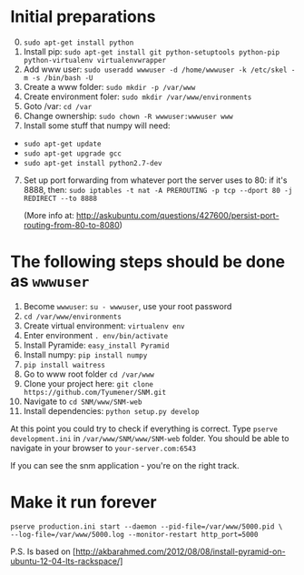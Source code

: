# Initial preparations
0. `sudo apt-get install python`
1. Install pip: `sudo apt-get install git python-setuptools python-pip python-virtualenv virtualenvwrapper` 
2. Add www user: `sudo useradd wwwuser -d /home/wwwuser -k /etc/skel -m -s /bin/bash -U`
3. Create a www folder: `sudo mkdir -p /var/www`
4. Create environment foler: `sudo mkdir /var/www/environments`
5. Goto /var: `cd /var`
6. Change ownership: `sudo chown -R wwwuser:wwwuser www`
7. Install some stuff that numpy will need: 
  - `sudo apt-get update`
  - `sudo apt-get upgrade gcc`
  - `sudo apt-get install python2.7-dev`
7. Set up port forwarding from whatever port the server uses to 80: if it's 8888, then:
       `sudo iptables -t nat -A PREROUTING -p tcp --dport 80 -j REDIRECT --to 8888`

    (More info at: http://askubuntu.com/questions/427600/persist-port-routing-from-80-to-8080)

# The following steps should be done as `wwwuser`
1. Become `wwwuser`: `su - wwwuser`, use your root password
2. `cd /var/www/environments`
3. Create virtual environment: `virtualenv env`
4. Enter environment `. env/bin/activate`
5. Install Pyramide: `easy_install Pyramid`
6. Install numpy: `pip install numpy`
7. `pip install waitress`
8. Go to www root folder `cd /var/www`
9. Clone your project here: `git clone https://github.com/Tyumener/SNM.git`
10. Navigate to `cd SNM/www/SNM-web`
11. Install dependencies: `python setup.py develop`

At this point you could try to check if everything is correct.
Type `pserve development.ini` in `/var/www/SNM/www/SNM-web` folder. You should be able to navigate in your browser to `your-server.com:6543`

If you can see the snm application - you're on the right track.

# Make it run forever
```
pserve production.ini start --daemon --pid-file=/var/www/5000.pid \
--log-file=/var/www/5000.log --monitor-restart http_port=5000
```


P.S.
Is based on [http://akbarahmed.com/2012/08/08/install-pyramid-on-ubuntu-12-04-lts-rackspace/]


